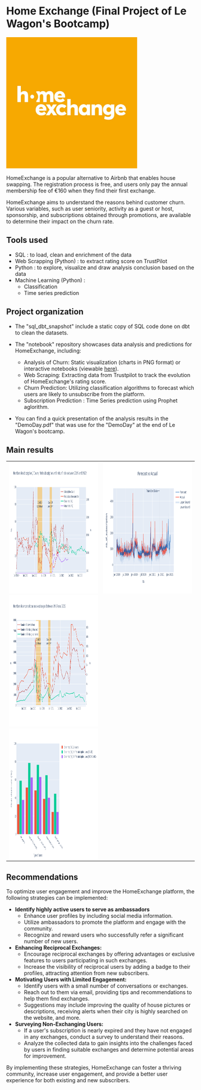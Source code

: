 
# Home Exchange (Final Project of Le Wagon's Bootcamp)


<img  width="350" height="350" src="plot/homeexchange_slack.jpg">

HomeExchange is a popular alternative to Airbnb that enables house swapping. The registration process is free, and users only pay the annual membership fee of €160 when they find their first exchange.

HomeExchange aims to understand the reasons behind customer churn. Various variables, such as user seniority, activity as a guest or host, sponsorship, and subscriptions obtained through promotions, are available to determine their impact on the churn rate.


## Tools used 

  - SQL : to load, clean and enrichment of the data
  - Web Scrapping (Python) : to extract rating score on TrustPilot
  - Python : to explore, visualize and draw analysis conclusion based on the data
  - Machine Learning (Python) :
      - Classification
      - Time series prediction


## Project organization 


 - The "sql_dbt_snapshot" include a static copy of SQL code done on dbt to clean the datasets. 
 - The "notebook" repository showcases data analysis and predictions for HomeExchange, including:
     - Analysis of Churn: Static visualization (charts in PNG format) or interactive notebooks (viewable [here](https://nbviewer.org/github/ctherreau/HomeExchange/blob/main/notebook/AnalysisChurn_interactive.ipynb)).
     - Web Scraping: Extracting data from Trustpilot to track the evolution of HomeExchange's rating score.
     - Churn Prediction: Utilizing classification algorithms to forecast which users are likely to unsubscribe from the platform.
     - Subscription Prediction : Time Series prediction using Prophet aglorithm. 

 - You can find a quick presentation of the analysis results in the "DemoDay.pdf" that was use for the "DemoDay" at the end of Le Wagon's bootcamp. 

## Main results 

<table>
  <tr>
    <td> <img align='left' width="550" height="350" src="plot/subscription_plot.png">  </td>
    <td> <img align='left' width="550" height="350" src="notebook/subscription_forecast.png">  </td>
  </tr> 
  <tr>
    <td><img align='left' width="550" height="350" src="plot/exchange_plot.png">  </td>
   </tr> 
   <tr>
      <td><img align='left' width="550" height="350" src="plot/users_type_plot.png"> </td>
  </tr>
</table>


## Recommendations


To optimize user engagement and improve the HomeExchange platform, the following strategies can be implemented:

   - **Identify highly active users to serve as ambassadors**
       - Enhance user profiles by including social media information.
       - Utilize ambassadors to promote the platform and engage with the community.
       - Recognize and reward users who successfully refer a significant number of new users.
   - **Enhancing Reciprocal Exchanges:**
       - Encourage reciprocal exchanges by offering advantages or exclusive features to users participating in such exchanges.
       - Increase the visibility of reciprocal users by adding a badge to their profiles, attracting attention from new subscribers.
   - **Motivating Users with Limited Engagement:**
       - Identify users with a small number of conversations or exchanges.
       - Reach out to them via email, providing tips and recommendations to help them find exchanges.
       - Suggestions may include improving the quality of house pictures or descriptions, receiving alerts when their city is highly searched on the website, and more.
   - **Surveying Non-Exchanging Users:**
       - If a user's subscription is nearly expired and they have not engaged in any exchanges, conduct a survey to understand their reasons.
       - Analyze the collected data to gain insights into the challenges faced by users in finding suitable exchanges and determine potential areas for improvement.


By implementing these strategies, HomeExchange can foster a thriving community, increase user engagement, and provide a better user experience for both existing and new subscribers.


